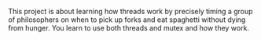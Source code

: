 This project is about learning how threads work by precisely timing a group of philosophers on when to pick up forks and eat spaghetti without dying from hunger.
You learn to use both threads and mutex and how they work.
